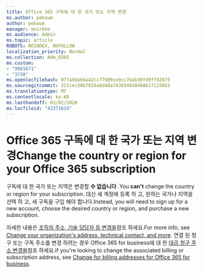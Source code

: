 ```yaml
---
title: Office 365 구독에 대 한 국가 또는 지역 변경
ms.author: pebaum
author: pebaum
manager: mnirkhe
ms.audience: Admin
ms.topic: article
ROBOTS: NOINDEX, NOFOLLOW
localization_priority: Normal
ms.collection: Adm_O365
ms.custom:
- "9001671"
- "3738"
ms.openlocfilehash: 07fa9da6ba42cc77989ce9cc7bab30fd9ff92875
ms.sourcegitcommit: 221cec50b7026a8d48a743034658460b17115061
ms.translationtype: MT
ms.contentlocale: ko-KR
ms.lasthandoff: 03/02/2020
ms.locfileid: "42371619"
---
```

# <a name="change-the-country-or-region-for-your-office-365-subscription"></a><span data-ttu-id="a0c61-102">Office 365 구독에 대 한 국가 또는 지역 변경</span><span class="sxs-lookup"><span data-stu-id="a0c61-102">Change the country or region for your Office 365 subscription</span></span>

<span data-ttu-id="a0c61-103">구독에 대 한 국가 또는 지역은 변경할 **수 없습니다** .</span><span class="sxs-lookup"><span data-stu-id="a0c61-103">You **can't** change the country or region for your subscription.</span></span> <span data-ttu-id="a0c61-104">대신 새 계정에 등록 하 고, 원하는 국가나 지역을 선택 하 고, 새 구독을 구입 해야 합니다.</span><span class="sxs-lookup"><span data-stu-id="a0c61-104">Instead, you will need to sign up for a new account, choose the desired country or region, and purchase a new subscription.</span></span> 

<span data-ttu-id="a0c61-105">자세한 내용은 [조직의 주소, 기술 담당자 등 변경을](https://docs.microsoft.com/en-us/microsoft-365/admin/manage/change-address-contact-and-more?view=o365-worldwide)참조 하세요.</span><span class="sxs-lookup"><span data-stu-id="a0c61-105">For more info, see [Change your organization's address, technical contact, and more](https://docs.microsoft.com/en-us/microsoft-365/admin/manage/change-address-contact-and-more?view=o365-worldwide).</span></span> <span data-ttu-id="a0c61-106">연결 된 청구 또는 구독 주소를 변경 하려는 경우 Office 365 for business에 대 한 [대금 청구 주소 변경을](https://docs.microsoft.com/en-us/microsoft-365/commerce/billing-and-payments/change-your-billing-addresses?view=o365-worldwide)참조 하세요.</span><span class="sxs-lookup"><span data-stu-id="a0c61-106">If you're looking to change the associated billing or subscription address, see [Change for billing addresses for Office 365 for business](https://docs.microsoft.com/en-us/microsoft-365/commerce/billing-and-payments/change-your-billing-addresses?view=o365-worldwide).</span></span> 
